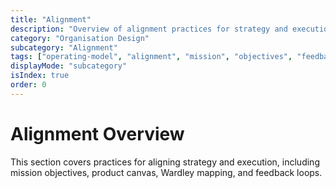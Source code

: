 ```yaml
---
title: "Alignment"
description: "Overview of alignment practices for strategy and execution."
category: "Organisation Design"
subcategory: "Alignment"
tags: ["operating-model", "alignment", "mission", "objectives", "feedback"]
displayMode: "subcategory"
isIndex: true
order: 0
---
```


# Alignment Overview

This section covers practices for aligning strategy and execution, including mission objectives, product canvas, Wardley mapping, and feedback loops.
